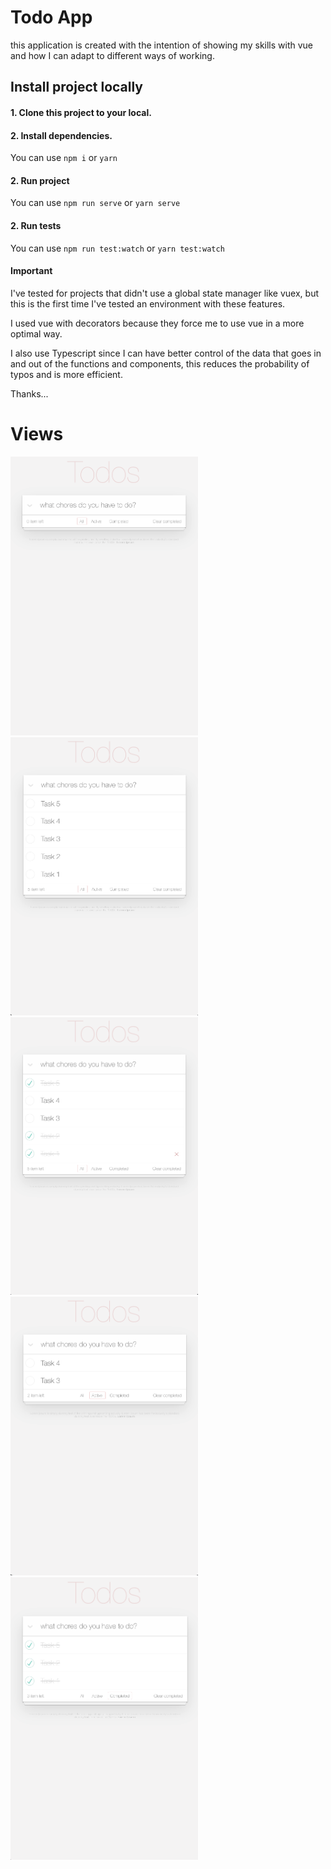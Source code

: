 # Todo App

this application is created with the intention of showing my skills with vue and how I can adapt to different ways of working.

## Install project locally

#### 1. Clone this project to your local.
#### 2. Install dependencies.

You can use `npm i` or `yarn`

#### 2. Run project

You can use `npm run serve` or `yarn serve`

#### 2. Run tests

You can use `npm run test:watch` or `yarn test:watch`

#### Important 

I've tested for projects that didn't use a global state manager like vuex, but this is the first time I've tested an environment with these features.

I used vue with decorators because they force me to use vue in a more optimal way.

I also use Typescript since I can have better control of the data that goes in and out of the functions and components, this reduces the probability of typos and is more efficient.

Thanks...

# Views

<img src="./src/assets/screens/c1.png" width="300px"><img src="./src/assets/screens/c2.png" width="300px">
<img src="./src/assets/screens/c3.png" width="300px"><img src="./src/assets/screens/c4.png" width="300px" >
<img src="./src/assets/screens/c5.png" width="300px">



